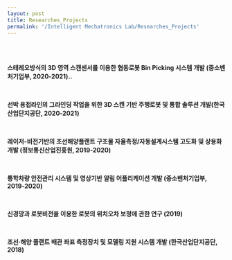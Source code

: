 ```yaml
---
layout: post
title: Researches_Projects
permalink: '/Intelligent Mechatronics Lab/Researches_Projects'
---
```


<br><br>


<p> <strong> 스테레오방식의 3D 영역 스캔센서를 이용한 협동로봇 Bin Picking 시스템 개발 (중소벤처기업부, 2020-2021).. </strong> </p>

<br>

<p> <strong> 선박 용접라인의 그라인딩 작업을 위한 3D 스캔 기반 주행로봇 및 통합 솔루션
개발(한국산업단지공단, 2020-2021) </strong> </p>

<br>

<p><strong> 레이저-비전기반의 조선해양플랜트 구조물 자율측정/자동설계시스템 고도화 및 상용화 개발
(정보통신산업진흥원, 2019-2020)</strong></p>

<br>

<p><strong> 통학차량 안전관리 시스템 및 영상기반 알림 어플리케이션 개발 (중소벤처기업부, 2019-2020)</strong></p>

<br>

<p><strong> 신경망과 로봇비전을 이용한 로봇의 위치오차 보정에 관한 연구 (2019)</strong></p>

<br>

<p><strong> 조선·해양 플랜트 배관 좌표 측정장치 및 모델링 지원 시스템 개발 (한국산업단지공단, 2018)</strong></p>

<br><br><br><br><br><br><br><br><br><br><br><br><br><br>